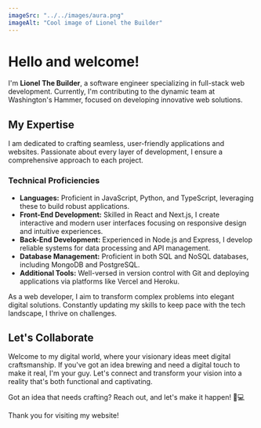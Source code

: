 ```yaml
---
imageSrc: "../../images/aura.png"
imageAlt: "Cool image of Lionel the Builder"
---
```


# Hello and welcome!

I'm **Lionel The Builder**, a software engineer specializing in full-stack web development. Currently, I'm contributing to the dynamic team at Washington's Hammer, focused on developing innovative web solutions.

## My Expertise

I am dedicated to crafting seamless, user-friendly applications and websites. Passionate about every layer of development, I ensure a comprehensive approach to each project.

### Technical Proficiencies

- **Languages:** Proficient in JavaScript, Python, and TypeScript, leveraging these to build robust applications.
- **Front-End Development:** Skilled in React and Next.js, I create interactive and modern user interfaces focusing on responsive design and intuitive experiences.
- **Back-End Development:** Experienced in Node.js and Express, I develop reliable systems for data processing and API management.
- **Database Management:** Proficient in both SQL and NoSQL databases, including MongoDB and PostgreSQL.
- **Additional Tools:** Well-versed in version control with Git and deploying applications via platforms like Vercel and Heroku.

As a web developer, I aim to transform complex problems into elegant digital solutions. Constantly updating my skills to keep pace with the tech landscape, I thrive on challenges.

## Let's Collaborate

Welcome to my digital world, where your visionary ideas meet digital craftsmanship. If you've got an idea brewing and need a digital touch to make it real, I'm your guy. Let's connect and transform your vision into a reality that's both functional and captivating.

Got an idea that needs crafting? Reach out, and let's make it happen! 🚀💻

Thank you for visiting my website!
